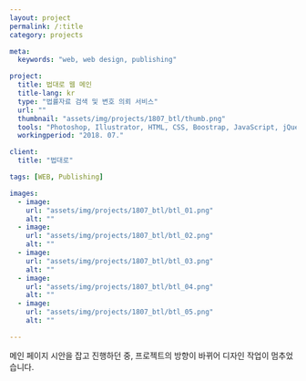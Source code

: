 ```yaml
---
layout: project
permalink: /:title
category: projects

meta:
  keywords: "web, web design, publishing"

project:
  title: 법대로 웹 메인
  title-lang: kr
  type: "법률자료 검색 및 변호 의뢰 서비스"
  url: ""
  thumbnail: "assets/img/projects/1807_btl/thumb.png"
  tools: "Photoshop, Illustrator, HTML, CSS, Boostrap, JavaScript, jQuery"
  workingperiod: "2018. 07."

client:
  title: "법대로"

tags: [WEB, Publishing]

images:
  - image:
    url: "assets/img/projects/1807_btl/btl_01.png"
    alt: ""
  - image:
    url: "assets/img/projects/1807_btl/btl_02.png"
    alt: ""
  - image:
    url: "assets/img/projects/1807_btl/btl_03.png"
    alt: ""
  - image:
    url: "assets/img/projects/1807_btl/btl_04.png"
    alt: ""
  - image:
    url: "assets/img/projects/1807_btl/btl_05.png"
    alt: ""

---
```

메인 페이지 시안을 잡고 진행하던 중, 프로젝트의 방향이 바뀌어 디자인 작업이 멈추었습니다.